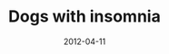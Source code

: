 ---
layout: base.njk
title : 'Dogs with insomnia' 
view_title : 'Dogs with insomnia' 
year : '2012' 
date : '2012-04-11' 
img_file : '/drawing/dogswithinsomnia.png' 
html_file : 'dogswithinsomnia' 
next_html : 'thejourneyisabouttoend.html' 
year_order : '15' 
permalink : "title/{{html_file}}.html"
---